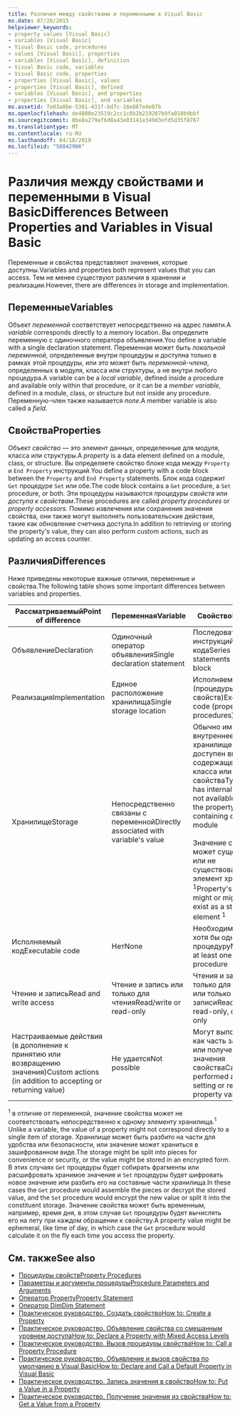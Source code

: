 ```yaml
---
title: Различия между свойствами и переменными в Visual Basic
ms.date: 07/20/2015
helpviewer_keywords:
- property values [Visual Basic]
- variables [Visual Basic]
- Visual Basic code, procedures
- values [Visual Basic], properties
- variables [Visual Basic], definition
- Visual Basic code, variables
- Visual Basic code, properties
- properties [Visual Basic], values
- properties [Visual Basic], defined
- variables [Visual Basic], and properties
- properties [Visual Basic], and variables
ms.assetid: 7a03a8be-5381-431f-bd7c-16e887e4e07b
ms.openlocfilehash: de4800e23519c2cc1c8b2b219287b9fa018b9bbf
ms.sourcegitcommit: 0be8a279af6d8a43e03141e349d3efd5d35f8767
ms.translationtype: MT
ms.contentlocale: ru-RU
ms.lasthandoff: 04/18/2019
ms.locfileid: "58842906"
---
```

# <a name="differences-between-properties-and-variables-in-visual-basic"></a><span data-ttu-id="2ce1a-102">Различия между свойствами и переменными в Visual Basic</span><span class="sxs-lookup"><span data-stu-id="2ce1a-102">Differences Between Properties and Variables in Visual Basic</span></span>
<span data-ttu-id="2ce1a-103">Переменные и свойства представляют значения, которые доступны.</span><span class="sxs-lookup"><span data-stu-id="2ce1a-103">Variables and properties both represent values that you can access.</span></span> <span data-ttu-id="2ce1a-104">Тем не менее существуют различия в хранении и реализации.</span><span class="sxs-lookup"><span data-stu-id="2ce1a-104">However, there are differences in storage and implementation.</span></span>  
  
## <a name="variables"></a><span data-ttu-id="2ce1a-105">Переменные</span><span class="sxs-lookup"><span data-stu-id="2ce1a-105">Variables</span></span>  
 <span data-ttu-id="2ce1a-106">Объект *переменной* соответствует непосредственно на адрес памяти.</span><span class="sxs-lookup"><span data-stu-id="2ce1a-106">A *variable* corresponds directly to a memory location.</span></span> <span data-ttu-id="2ce1a-107">Вы определите переменную с одиночного оператора объявления.</span><span class="sxs-lookup"><span data-stu-id="2ce1a-107">You define a variable with a single declaration statement.</span></span> <span data-ttu-id="2ce1a-108">Переменная может быть *локальной переменной*, определенные внутри процедуры и доступна только в рамках этой процедуры, или это может быть *переменной-члена*, определенных в модуля, класса или структуры, а не внутри любого процедура.</span><span class="sxs-lookup"><span data-stu-id="2ce1a-108">A variable can be a *local variable*, defined inside a procedure and available only within that procedure, or it can be a *member variable*, defined in a module, class, or structure but not inside any procedure.</span></span> <span data-ttu-id="2ce1a-109">Переменную-член также называется *поле*.</span><span class="sxs-lookup"><span data-stu-id="2ce1a-109">A member variable is also called a *field*.</span></span>  
  
## <a name="properties"></a><span data-ttu-id="2ce1a-110">Свойства</span><span class="sxs-lookup"><span data-stu-id="2ce1a-110">Properties</span></span>  
 <span data-ttu-id="2ce1a-111">Объект *свойство* — это элемент данных, определенные для модуля, класса или структуры.</span><span class="sxs-lookup"><span data-stu-id="2ce1a-111">A *property* is a data element defined on a module, class, or structure.</span></span> <span data-ttu-id="2ce1a-112">Вы определяете свойство блоке кода между `Property` и `End Property` инструкций.</span><span class="sxs-lookup"><span data-stu-id="2ce1a-112">You define a property with a code block between the `Property` and `End Property` statements.</span></span> <span data-ttu-id="2ce1a-113">Блок кода содержит `Get` процедуре `Set` или обе.</span><span class="sxs-lookup"><span data-stu-id="2ce1a-113">The code block contains a `Get` procedure, a `Set` procedure, or both.</span></span> <span data-ttu-id="2ce1a-114">Эти процедуры называются *процедуры свойств* или *доступа к свойствам*.</span><span class="sxs-lookup"><span data-stu-id="2ce1a-114">These procedures are called *property procedures* or *property accessors*.</span></span> <span data-ttu-id="2ce1a-115">Помимо извлечения или сохранения значения свойства, они также могут выполнять пользовательские действия, такие как обновление счетчика доступа.</span><span class="sxs-lookup"><span data-stu-id="2ce1a-115">In addition to retrieving or storing the property's value, they can also perform custom actions, such as updating an access counter.</span></span>  
  
## <a name="differences"></a><span data-ttu-id="2ce1a-116">Различия</span><span class="sxs-lookup"><span data-stu-id="2ce1a-116">Differences</span></span>  
 <span data-ttu-id="2ce1a-117">Ниже приведены некоторые важные отличия, переменные и свойства.</span><span class="sxs-lookup"><span data-stu-id="2ce1a-117">The following table shows some important differences between variables and properties.</span></span>  
  
|<span data-ttu-id="2ce1a-118">Рассматриваемый</span><span class="sxs-lookup"><span data-stu-id="2ce1a-118">Point of difference</span></span>|<span data-ttu-id="2ce1a-119">Переменная</span><span class="sxs-lookup"><span data-stu-id="2ce1a-119">Variable</span></span>|<span data-ttu-id="2ce1a-120">Свойство</span><span class="sxs-lookup"><span data-stu-id="2ce1a-120">Property</span></span>|  
|-------------------------|--------------|--------------|  
|<span data-ttu-id="2ce1a-121">Объявление</span><span class="sxs-lookup"><span data-stu-id="2ce1a-121">Declaration</span></span>|<span data-ttu-id="2ce1a-122">Одиночный оператор объявления</span><span class="sxs-lookup"><span data-stu-id="2ce1a-122">Single declaration statement</span></span>|<span data-ttu-id="2ce1a-123">Последовательность инструкций в блоке кода</span><span class="sxs-lookup"><span data-stu-id="2ce1a-123">Series of statements in a code block</span></span>|  
|<span data-ttu-id="2ce1a-124">Реализация</span><span class="sxs-lookup"><span data-stu-id="2ce1a-124">Implementation</span></span>|<span data-ttu-id="2ce1a-125">Единое расположение хранилища</span><span class="sxs-lookup"><span data-stu-id="2ce1a-125">Single storage location</span></span>|<span data-ttu-id="2ce1a-126">Исполняемый код (процедуры свойств)</span><span class="sxs-lookup"><span data-stu-id="2ce1a-126">Executable code (property procedures)</span></span>|  
|<span data-ttu-id="2ce1a-127">Хранилище</span><span class="sxs-lookup"><span data-stu-id="2ce1a-127">Storage</span></span>|<span data-ttu-id="2ce1a-128">Непосредственно связаны с переменной</span><span class="sxs-lookup"><span data-stu-id="2ce1a-128">Directly associated with variable's value</span></span>|<span data-ttu-id="2ce1a-129">Обычно имеет внутреннее хранилище, не доступен вне содержащего класса или модуля свойства</span><span class="sxs-lookup"><span data-stu-id="2ce1a-129">Typically has internal storage not available outside the property's containing class or module</span></span><br /><br /> <span data-ttu-id="2ce1a-130">Значение свойства может существовать или не существовать как элемент хранимых <sup>1</sup></span><span class="sxs-lookup"><span data-stu-id="2ce1a-130">Property's value might or might not exist as a stored element <sup>1</sup></span></span>|  
|<span data-ttu-id="2ce1a-131">Исполняемый код</span><span class="sxs-lookup"><span data-stu-id="2ce1a-131">Executable code</span></span>|<span data-ttu-id="2ce1a-132">Нет</span><span class="sxs-lookup"><span data-stu-id="2ce1a-132">None</span></span>|<span data-ttu-id="2ce1a-133">Необходимо иметь хотя бы одну процедуру</span><span class="sxs-lookup"><span data-stu-id="2ce1a-133">Must have at least one procedure</span></span>|  
|<span data-ttu-id="2ce1a-134">Чтение и запись</span><span class="sxs-lookup"><span data-stu-id="2ce1a-134">Read and write access</span></span>|<span data-ttu-id="2ce1a-135">Чтение и запись или только для чтения</span><span class="sxs-lookup"><span data-stu-id="2ce1a-135">Read/write or read-only</span></span>|<span data-ttu-id="2ce1a-136">Чтения и записи, только для чтения или только для записи</span><span class="sxs-lookup"><span data-stu-id="2ce1a-136">Read/write, read-only, or write-only</span></span>|  
|<span data-ttu-id="2ce1a-137">Настраиваемые действия (в дополнение к принятию или возвращению значения)</span><span class="sxs-lookup"><span data-stu-id="2ce1a-137">Custom actions (in addition to accepting or returning value)</span></span>|<span data-ttu-id="2ce1a-138">Не удается</span><span class="sxs-lookup"><span data-stu-id="2ce1a-138">Not possible</span></span>|<span data-ttu-id="2ce1a-139">Могут выполняться как часть задания или получения значения свойства</span><span class="sxs-lookup"><span data-stu-id="2ce1a-139">Can be performed as part of setting or retrieving property value</span></span>|  
  
 <span data-ttu-id="2ce1a-140"><sup>1</sup> в отличие от переменной, значение свойства может не соответствовать непосредственно к одному элементу хранилища.</span><span class="sxs-lookup"><span data-stu-id="2ce1a-140"><sup>1</sup> Unlike a variable, the value of a property might not correspond directly to a single item of storage.</span></span> <span data-ttu-id="2ce1a-141">Хранилище может быть разбито на части для удобства или безопасности, или значение может храниться в зашифрованном виде.</span><span class="sxs-lookup"><span data-stu-id="2ce1a-141">The storage might be split into pieces for convenience or security, or the value might be stored in an encrypted form.</span></span> <span data-ttu-id="2ce1a-142">В этих случаях `Get` процедуры будет собирать фрагменты или расшифровать хранимое значение и `Set` процедуры будет шифровать новое значение или разбить его на составные части хранилища.</span><span class="sxs-lookup"><span data-stu-id="2ce1a-142">In these cases the `Get` procedure would assemble the pieces or decrypt the stored value, and the `Set` procedure would encrypt the new value or split it into the constituent storage.</span></span> <span data-ttu-id="2ce1a-143">Значение свойства может быть временным, например, время дня, в этом случае `Get` процедуры будет вычислять его на лету при каждом обращении к свойству.</span><span class="sxs-lookup"><span data-stu-id="2ce1a-143">A property value might be ephemeral, like time of day, in which case the `Get` procedure would calculate it on the fly each time you access the property.</span></span>  
  
## <a name="see-also"></a><span data-ttu-id="2ce1a-144">См. также</span><span class="sxs-lookup"><span data-stu-id="2ce1a-144">See also</span></span>

- [<span data-ttu-id="2ce1a-145">Процедуры свойств</span><span class="sxs-lookup"><span data-stu-id="2ce1a-145">Property Procedures</span></span>](./property-procedures.md)
- [<span data-ttu-id="2ce1a-146">Параметры и аргументы процедуры</span><span class="sxs-lookup"><span data-stu-id="2ce1a-146">Procedure Parameters and Arguments</span></span>](./procedure-parameters-and-arguments.md)
- [<span data-ttu-id="2ce1a-147">Оператор Property</span><span class="sxs-lookup"><span data-stu-id="2ce1a-147">Property Statement</span></span>](../../../../visual-basic/language-reference/statements/property-statement.md)
- [<span data-ttu-id="2ce1a-148">Оператор Dim</span><span class="sxs-lookup"><span data-stu-id="2ce1a-148">Dim Statement</span></span>](../../../../visual-basic/language-reference/statements/dim-statement.md)
- [<span data-ttu-id="2ce1a-149">Практическое руководство. Создать свойство</span><span class="sxs-lookup"><span data-stu-id="2ce1a-149">How to: Create a Property</span></span>](./how-to-create-a-property.md)
- [<span data-ttu-id="2ce1a-150">Практическое руководство. Объявление свойства со смешанным уровнем доступа</span><span class="sxs-lookup"><span data-stu-id="2ce1a-150">How to: Declare a Property with Mixed Access Levels</span></span>](./how-to-declare-a-property-with-mixed-access-levels.md)
- [<span data-ttu-id="2ce1a-151">Практическое руководство. Вызов процедуры свойства</span><span class="sxs-lookup"><span data-stu-id="2ce1a-151">How to: Call a Property Procedure</span></span>](./how-to-call-a-property-procedure.md)
- [<span data-ttu-id="2ce1a-152">Практическое руководство. Объявление и вызов свойства по умолчанию в Visual Basic</span><span class="sxs-lookup"><span data-stu-id="2ce1a-152">How to: Declare and Call a Default Property in Visual Basic</span></span>](./how-to-declare-and-call-a-default-property.md)
- [<span data-ttu-id="2ce1a-153">Практическое руководство. Запись значения в свойство</span><span class="sxs-lookup"><span data-stu-id="2ce1a-153">How to: Put a Value in a Property</span></span>](./how-to-put-a-value-in-a-property.md)
- [<span data-ttu-id="2ce1a-154">Практическое руководство. Получение значения из свойства</span><span class="sxs-lookup"><span data-stu-id="2ce1a-154">How to: Get a Value from a Property</span></span>](./how-to-get-a-value-from-a-property.md)
